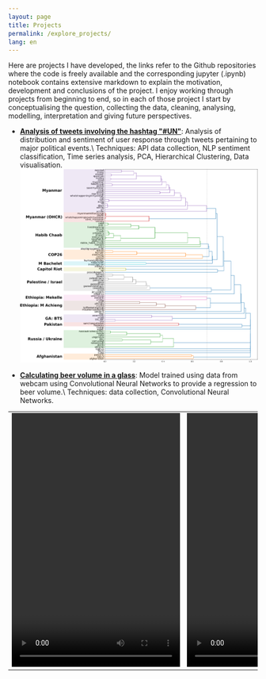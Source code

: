 ```yaml
---
layout: page
title: Projects
permalink: /explore_projects/
lang: en
---
```


Here are projects I have developed, the links refer to the Github repositories where the code is freely available and the corresponding jupyter (.ipynb) notebook contains extensive markdown to explain the motivation, development and conclusions of the project. I enjoy working through projects from beginning to end, so in each of those project I start by conceptualising the question, collecting the data, cleaning, analysing, modelling, interpretation and giving future perspectives.

- **[Analysis of tweets involving the hashtag "#UN"](https://github.com/edgar-hd/UN-tweets)**: Analysis of distribution and sentiment of user response through tweets pertaining to major political events.\\
Techniques: API data collection, NLP sentiment classification, Time series analysis, PCA, Hierarchical Clustering, Data visualisation.
![Dendogram](/assets/dendogram_trends.png)

- **[Calculating beer volume in a glass](https://github.com/edgar-hd/deepBeerLevelz)**: Model trained using data from webcam using Convolutional Neural Networks to provide a regression to beer volume.\\
Techniques: data collection, Convolutional Neural Networks.
<table>
 <td> <video autoplay="autoplay" loop="loop" width="340" height="512">
  		<source src="/assets/1gsequence_video.mp4" type="video/mp4">
		</video>
 	</td>

 <td> <video autoplay="autoplay" loop="loop" width="340" height="512">
 		<source src="/assets/2gsequence_video.mp4" type="video/mp4">
		</video>
	</td>

</table>